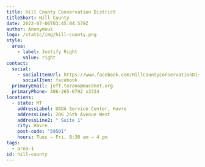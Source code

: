 ```yaml
---
title: Hill County Conservation District
titleShort: Hill County
date: 2022-07-06T03:45:04.579Z
author: Anonymous
logo: /static/img/hill-county.png
style:
  area:
    - label: Justify Right
      value: right
contact:
  social:
    - socialItemUrl: https://www.facebook.com/HillCountyConservationDistrict
      socialItem: facebook
  primaryEmail: jeff.torano@macdnet.org
  primaryPhone: 406-265-6792 x3334
locations:
  - state: MT
    addressLabel: USDA Service Center, Havre
    addressLine1: 206 25th Avenue West
    addressLine2: " Suite 1"
    city: Havre
    post-code: "59501"
    hours: Tues – Fri, 8:30 am – 4 pm
tags:
  - area-1
id: hill-county
---
```

